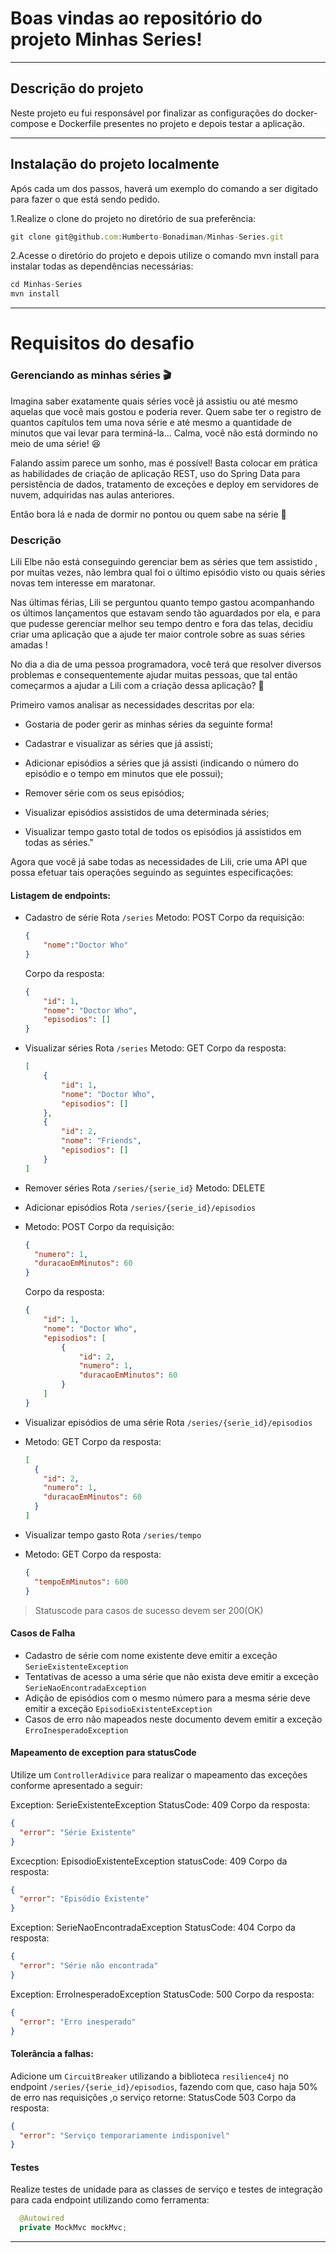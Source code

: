 # Boas vindas ao repositório do projeto Minhas Series!

---

## Descrição do projeto

Neste projeto eu fui responsável por finalizar as configurações do docker-compose e Dockerfile presentes no projeto e depois testar a aplicação.

---

## Instalação do projeto localmente

Após cada um dos passos, haverá um exemplo do comando a ser digitado para fazer o que está sendo pedido.

1.Realize o clone do projeto no diretório de sua preferência:
```javascript
git clone git@github.com:Humberto-Bonadiman/Minhas-Series.git
```

2.Acesse o diretório do projeto e depois utilize o comando mvn install para instalar todas as dependências necessárias:
```javascript
cd Minhas-Series
mvn install
```

---

# Requisitos do desafio

### Gerenciando as minhas séries 🎬

Imagina saber exatamente quais séries você já assistiu ou até mesmo aquelas que você mais gostou e poderia rever. Quem sabe  ter o  registro de  quantos capítulos tem uma nova série e até mesmo a quantidade de minutos que vai levar para terminá-la... Calma, você não está dormindo no meio de uma série! 😆

Falando assim parece um sonho, mas é possível! Basta colocar em prática as habilidades de criação de aplicação REST, uso do Spring Data para persistência de dados, tratamento de exceções e deploy em servidores de nuvem, adquiridas nas aulas anteriores.

Então bora lá e nada de dormir no pontou ou quem sabe na série  🚀


### Descrição


Lili Elbe não está conseguindo gerenciar bem as séries que tem assistido , por muitas vezes, não lembra qual foi o  último episódio visto ou quais séries novas tem interesse em  maratonar.  

Nas últimas férias, Lili se perguntou quanto tempo gastou acompanhando os últimos lançamentos que estavam sendo tão aguardados por ela, e para que pudesse gerenciar melhor seu tempo dentro e fora das telas, decidiu criar uma aplicação que a ajude ter maior controle sobre as suas séries amadas ! 

No dia a dia de uma pessoa programadora, você terá que resolver diversos problemas e consequentemente ajudar muitas pessoas, que tal então começarmos a ajudar a Lili com a criação dessa aplicação? 💚

Primeiro vamos analisar as necessidades descritas por ela: 

- Gostaria de poder gerir as minhas séries da seguinte forma!

- Cadastrar e visualizar as séries que já assisti;
- Adicionar episódios a séries que já assisti (indicando o número do episódio e o tempo em minutos que ele possui);
- Remover série com os seus episódios;
- Visualizar episódios assistidos de uma determinada séries;
- Visualizar tempo gasto total de todos os episódios já assistidos em todas as séries."

Agora que você já sabe todas as necessidades de Lili, crie uma  API que possa efetuar tais operações seguindo as seguintes especificações:


#### Listagem de endpoints:
- Cadastro de série
Rota `/series`
Metodo: POST
Corpo da requisição:
  ```json
  {
      "nome":"Doctor Who"
  }
  ```
  Corpo da resposta:
  ```json
  {
      "id": 1,
      "nome": "Doctor Who",
      "episodios": []
  }
  ```

- Visualizar séries
Rota `/series`
Metodo: GET
Corpo da resposta:
  ```json
  [
      {
          "id": 1,
          "nome": "Doctor Who",
          "episodios": []
      },
      {
          "id": 2,
          "nome": "Friends",
          "episodios": []
      }
  ]
  ```

- Remover séries
Rota `/series/{serie_id}`
Metodo: DELETE

- Adicionar episódios
Rota `/series/{serie_id}/episodios`
- Metodo: POST
Corpo da requisição:
  ```json
  {
    "numero": 1,
    "duracaoEmMinutos": 60
  }
  ```
  Corpo da resposta:
  ```json
  {
      "id": 1,
      "nome": "Doctor Who",
      "episodios": [
          {
              "id": 2,
              "numero": 1,
              "duracaoEmMinutos": 60
          }
      ]
  }
  ```

- Visualizar episódios de uma série
Rota `/series/{serie_id}/episodios`
- Metodo: GET
Corpo da resposta:
  ```json
  [
    {
      "id": 2,
      "numero": 1,
      "duracaoEmMinutos": 60
    }
  ]
  ```

- Visualizar tempo gasto
Rota `/series/tempo`
- Metodo: GET
Corpo da resposta:
  ```json
  {
    "tempoEmMinutos": 600
  }
  ```

> Statuscode para casos de sucesso devem ser 200(OK)

#### Casos de Falha
- Cadastro de série com nome existente deve emitir a exceção `SerieExistenteException`
- Tentativas de acesso a uma série que não exista deve emitir a exceção `SerieNaoEncontradaException`
- Adição de episódios com o mesmo número para a mesma série deve emitir a exceção `EpisodioExistenteException`
- Casos de erro não mapeados neste documento devem emitir a exceção `ErroInesperadoException` 


#### Mapeamento de exception para statusCode

Utilize um `ControllerAdivice` para realizar o mapeamento das exceções conforme apresentado a seguir:  

Exception: SerieExistenteException
StatusCode: 409
Corpo da resposta:
```json
{
  "error": "Série Existente"
}
```

Excecption: EpisodioExistenteException
statusCode: 409
Corpo da resposta:
```json
{
  "error": "Episódio Existente"
}
```

Exception: SerieNaoEncontradaException
StatusCode: 404
Corpo da resposta:
```json
{
  "error": "Série não encontrada"
}
```

Exception: ErroInesperadoException
StatusCode: 500
Corpo da resposta:
```json
{
  "error": "Erro inesperado"
}
```

#### Tolerância a falhas:

Adicione um `CircuitBreaker` utilizando a biblioteca `resilience4j` no endpoint `/series/{serie_id}/episodios`, fazendo com que, caso haja 50% de erro nas requisições ,o serviço retorne:
StatusCode 503
Corpo da resposta:
```json
{
  "error": "Serviço temporariamente indisponível"
}
```

#### Testes

Realize testes de unidade para as classes de serviço e testes de integração para cada endpoint utilizando como ferramenta:
```java
  @Autowired
  private MockMvc mockMvc;
```

---
